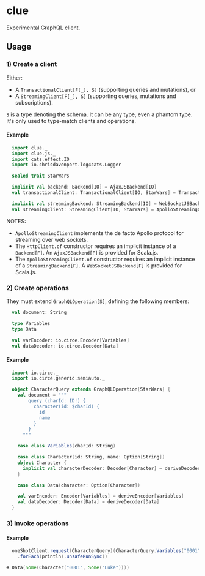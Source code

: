 # clue

Experimental GraphQL client.

## Usage

### 1) Create a client

Either:
  * A `TransactionalClient[F[_], S]` (supporting queries and mutations), or
  * A `StreamingClient[F[_], S]` (supporting queries, mutations and subscriptions).

  `S` is a type denoting the schema. It can be any type, even a phantom type. It's only used to type-match clients and operations.

#### Example

``` scala
  import clue._
  import clue.js._
  import cats.effect.IO
  import io.chrisdavenport.log4cats.Logger

  sealed trait StarWars

  implicit val backend: Backend[IO] = AjaxJSBackend[IO]
  val transactionalClient: TransactionalClient[IO, StarWars] = TransactionalClient.of[IO, Schema]("https://starwars.com/graphql")

  implicit val streamingBackend: StreamingBackend[IO] = WebSocketJSBackend[IO]
  val streamingClient: StreamingClient[IO, StarWars] = ApolloStreamingClient.of[IO, Schema]("wss://starwars.com/graphql")
```

NOTES: 
* `ApolloStreamingClient` implements the de facto Apollo protocol for streaming over web sockets.
* The `HttpClient.of` constructor requires an implicit instance of a `Backend[F]`. An `AjaxJSBackend[F]` is provided for Scala.js.
* The `ApolloStreamingClient.of` constructor requires an implicit instance of a `StreamingBackend[F]`. A `WebSocketJSBackend[F]` is provided for Scala.js.


### 2) Create operations

They must extend `GraphQLOperation[S]`, defining the following members:

``` scala
  val document: String

  type Variables
  type Data

  val varEncoder: io.circe.Encoder[Variables]
  val dataDecoder: io.circe.Decoder[Data]
```

#### Example

``` scala
  import io.circe._
  import io.circe.generic.semiauto._

  object CharacterQuery extends GraphQLOperation[StarWars] {
    val document = """
        query (charId: ID!) {
          character(id: $charId) {
            id
            name
          }
        }
      """

    case class Variables(charId: String)

    case class Character(id: String, name: Option[String])
    object Character {
      implicit val characterDecoder: Decoder[Character] = deriveDecoder[Character]
    }

    case class Data(character: Option[Character])

    val varEncoder: Encoder[Variables] = deriveEncoder[Variables]
    val dataDecoder: Decoder[Data] = deriveDecoder[Data]
  }
```

### 3) Invoke operations

#### Example

``` scala
  oneShotClient.request(CharacterQuery)(CharacterQuery.Variables("0001"))
    .forEach(println).unsafeRunSync()

# Data(Some(Character("0001", Some("Luke"))))
```